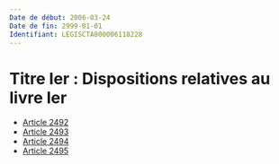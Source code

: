 ```yaml
---
Date de début: 2006-03-24
Date de fin: 2999-01-01
Identifiant: LEGISCTA000006118228
---
```


<h1>Titre Ier : Dispositions relatives au livre Ier</h1>

- [Article 2492](article_2492.md)
- [Article 2493](article_2493.md)
- [Article 2494](article_2494.md)
- [Article 2495](article_2495.md)
